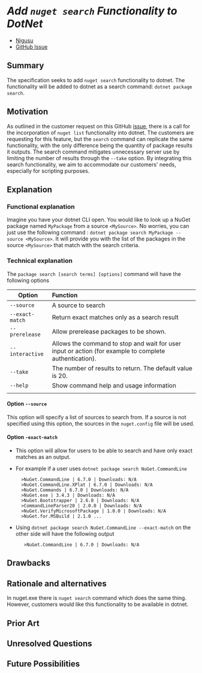# ***Add `nuget search` Functionality to DotNet***
<!-- Replace `Title` with an appropriate title for your design -->

- [Nigusu](https://github.com/Nigusu-Allehu) <!-- GitHub username link -->
- [GitHub Issue](https://github.com/NuGet/Home/issues/6060) <!-- GitHub Issue link -->

## Summary

<!-- One-paragraph description of the proposal. -->
The specification seeks to add `nuget search` functionality to dotnet. The functionality will be added to dotnet as a search command: `dotnet package search`.  

## Motivation

<!-- Why are we doing this? What pain points does this solve? What is the expected outcome? -->
As outlined in the customer request on this GitHub [issue](https://github.com/NuGet/Home/issues/6060), there is a call for the incorporation of `nuget list` functionality into dotnet. The customers are requesting for this feature, but the `search` command can replicate the same functionality, with the only difference being the quantity of package results it outputs. The search command mitigates unnecessary server use by limiting the number of results through the `--take` option. By integrating this search functionality, we aim to accommodate our customers' needs, especially for scripting purposes.

## Explanation

### Functional explanation

<!-- Explain the proposal as if it were already implemented and you're teaching it to another person. -->
<!-- Introduce new concepts, functional designs with real life examples, and low-fidelity mockups or  pseudocode to show how this proposal would look. -->
Imagine you have your dotnet CLI open. You would like to look up a NuGet package named `MyPackage` from a source `<MySource>`. No worries, you can just use the following command : `dotnet package search MyPackage --source <MySource>`. It will provide you with the list of the packages in the source `<MySource>` that match with the search criteria.

### Technical explanation

<!-- Explain the proposal in sufficient detail with implementation details, interaction models, and clarification of corner cases. -->
The `package search [search terms] [options]` command will have the following options

| Option | Function |
|---------|:----------|
| `--source` | A source to search |
| `--exact-match` | Return exact matches only as a search result |
| `--prerelease` | Allow prerelease packages to be shown. |
| `--interactive` | Allows the command to stop and wait for user input or action (for example to complete authentication).|
| `--take` | The number of results to return. The default value is 20.|
| `--help` | Show command help and usage information |
|||

#### **Option `--source`**

This option will specify a list of sources to search from. If a source is not specified using this option, the sources in the `nuget.config` file will be used.

#### **Option `-exact-match`**

- This option will allow for users to be able to search and have only exact matches as an output.
- For example if a user uses `dotnet package search NuGet.CommandLine`

        >NuGet.CommandLine | 6.7.0 | Downloads: N/A
        >NuGet.CommandLine.XPlat | 6.7.0 | Downloads: N/A
        >NuGet.Commands | 6.7.0 | Downloads: N/A
        >NuGet.exe | 3.4.3 | Downloads: N/A
        >NuGet.Bootstrapper | 2.6.0 | Downloads: N/A
        >CommandLineParser20 | 2.0.0 | Downloads: N/A
        >NuGet.VerifyMicrosoftPackage | 1.0.0 | Downloads: N/A
        >NuGet.for.MSBuild | 2.1.0 ...

- Using ``dotnet package search NuGet.CommandLine --exact-match`` on the other side will have the following output

         >NuGet.CommandLine | 6.7.0 | Downloads: N/A

## Drawbacks

<!-- Why should we not do this? -->

## Rationale and alternatives

<!-- Why is this the best design compared to other designs? -->
<!-- What other designs have been considered and why weren't they chosen? -->
<!-- What is the impact of not doing this? -->
In nuget.exe there is `nuget search` command which does the same thing. However, customers would like this functionality to be available in dotnet.

## Prior Art

<!-- What prior art, both good and bad are related to this proposal? -->
<!-- Do other features exist in other ecosystems and what experience have their community had? -->
<!-- What lessons from other communities can we learn from? -->
<!-- Are there any resources that are relevant to this proposal? -->

## Unresolved Questions

<!-- What parts of the proposal do you expect to resolve before this gets accepted? -->
<!-- What parts of the proposal need to be resolved before the proposal is stabilized? -->
<!-- What related issues would you consider out of scope for this proposal but can be addressed in the future? -->

## Future Possibilities

<!-- What future possibilities can you think of that this proposal would help with? -->
